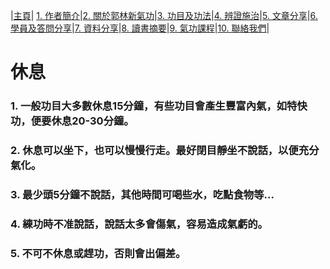 |[主頁](/README.md)| [1. 作者簡介](/a10.md)|[2. 關於郭林新氣功](/a1.md)|[3. 功目及功法](/a2.md)|[4. 辨證施治](/a3.md)|[5. 文章分享](/a5.md)|[6. 學員及答問分享](/a6.md)|[7. 資料分享](/a7.md)|[8. 讀書摘要](/a4.md)|[9. 氣功課程](/郭林新氣功課程.md)|[10. 聯絡我們](/a9.md)|

# 休息

### 1. 一般功目大多數休息15分鐘，有些功目會產生豐富內氣，如特快功，便要休息20-30分鐘。
### 2. 休息可以坐下，也可以慢慢行走。最好閉目靜坐不說話，以便充分氣化。
### 3. 最少頭5分鐘不說話，其他時間可喝些水，吃點食物等...
### 4. 練功時不准說話，說話太多會傷氣，容易造成氣虧的。
### 5. 不可不休息或趕功，否則會出偏差。

